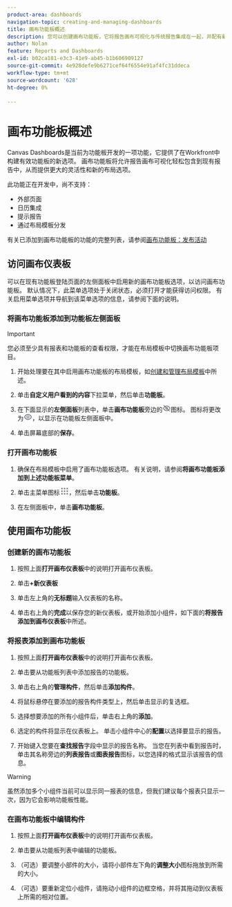 ```yaml
---
product-area: dashboards
navigation-topic: creating-and-managing-dashboards
title: 画布功能板概述
description: 您可以创建画布功能板，它将报告画布可视化与传统报告集成在一起，并配有新的布局选项。
author: Nolan
feature: Reports and Dashboards
exl-id: b02ca181-e3c3-41e9-ab45-b1b606909127
source-git-commit: 4e928defe9b6271cef64f6554e91af4fc31ddeca
workflow-type: tm+mt
source-wordcount: '628'
ht-degree: 0%

---
```


# 画布功能板概述

<!-- Audited: 12/2023 -->

Canvas Dashboards是当前为功能板开发的一项功能，它提供了在Workfront中构建有效功能板的新选项。 画布功能板将允许报告画布可视化轻松包含到现有报告中，从而提供更大的灵活性和新的布局选项。

此功能正在开发中，尚不支持：
* 外部页面
* 日历集成
* 提示报告
* 通过布局模板分发

有关已添加到画布功能板的功能的完整列表，请参阅[画布功能板：发布活动](/help/quicksilver/product-announcements/betas/canvas-dashboards-beta/canvas-dashboards-release-activity.md)

## 访问画布仪表板

可以在现有功能板登陆页面的左侧面板中启用新的画布功能板选项，以访问画布功能板。 默认情况下，此菜单选项处于关闭状态，必须打开才能获得访问权限。 有关启用菜单选项并导航到该菜单选项的信息，请参阅下面的说明。

### 将画布功能板添加到功能板左侧面板

>[!IMPORTANT]
>
>您必须至少具有报表和功能板的查看权限，才能在布局模板中切换画布功能板项目。

1. 开始处理要在其中启用画布功能板的布局模板，如[创建和管理布局模板](../../../administration-and-setup/customize-workfront/use-layout-templates/create-and-manage-layout-templates.md)中所述。

1. 单击&#x200B;**自定义用户看到的内容**&#x200B;下拉菜单，然后单击&#x200B;**功能板**。

1. 在下面显示的&#x200B;**左侧面板**&#x200B;列表中，单击&#x200B;**画布功能板**&#x200B;旁边的![](assets/delete-secondary-nav-item.png)图标。 图标将更改为![](assets/add-secondary-nav-item.png)，以显示在功能板左侧面板中。

1. 单击屏幕底部的&#x200B;**保存**。

### 打开画布功能板

1. 确保在布局模板中启用了画布功能板选项。 有关说明，请参阅&#x200B;**将画布功能板添加到上述功能板菜单**。

1. 单击主菜单图标![](assets/main-menu-icon.png)，然后单击&#x200B;**功能板**。

1. 在左侧面板中，单击&#x200B;**画布功能板**。

## 使用画布功能板

### 创建新的画布功能板

1. 按照上面&#x200B;**打开画布仪表板**&#x200B;中的说明打开画布仪表板。

1. 单击&#x200B;**+新仪表板**

1. 单击左上角的&#x200B;**无标题**&#x200B;输入仪表板的名称。

1. 单击右上角的&#x200B;**完成**&#x200B;以保存您的新仪表板，或开始添加小组件，如下面的&#x200B;**将报告添加到画布仪表板**&#x200B;中所述。

### 将报表添加到画布功能板

1. 按照上面&#x200B;**打开画布仪表板**&#x200B;中的说明打开画布仪表板。

1. 单击要从功能板列表中添加报告的功能板。

1. 单击右上角的&#x200B;**管理构件**，然后单击&#x200B;**添加构件**。

1. 将鼠标悬停在要添加的报告构件类型上，然后单击显示的复选框。

1. 选择想要添加的所有小组件后，单击右上角的&#x200B;**添加**。

1. 选定的构件将显示在仪表板上。 单击小组件中心的&#x200B;**配置**&#x200B;以选择要显示的报告。

1. 开始键入您要在&#x200B;**查找报告**&#x200B;字段中显示的报告名称。 当您在列表中看到报告时，单击其名称旁边的&#x200B;**列表报告**&#x200B;或&#x200B;**图表报告**&#x200B;图标，以您选择的格式显示该报告的信息。

>[!WARNING]
> 虽然添加多个小组件当前可以显示同一报表的信息，但我们建议每个报表只显示一次，因为它会影响功能板性能。

### 在画布功能板中编辑构件

1. 按照上面&#x200B;**打开画布仪表板**&#x200B;中的说明打开画布仪表板。

1. 单击要从功能板列表中编辑的功能板。

1. （可选）要调整小部件的大小，请将小部件左下角的&#x200B;**调整大小**&#x200B;图标拖放到所需的大小。

1. （可选）要重新定位小组件，请拖动小组件的边框空格，并将其拖动到仪表板上所需的相对位置。
